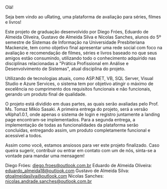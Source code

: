 Olá!

Seja bem vindo ao uRating, uma plataforma de avaliação para séries, filmes e livros!

Este projeto de graduação desenvolvido por Diego Fróes, Eduardo de Almeida Oliveira, Gustavo de Almeida Silva e Nícolas Sanches, alunos do 5º semestre de Sistemas de Informação na Universidade Presbiteriana Mackenzie, tem como objetivo final apresentar uma rede social com foco na avaliação e recomendação de filmes, séries e livros baseado no que seus amigos estão consumindo, utilizando todo o conhecimento adquirido nas disciplinas relacionadas a "Prática Profissional em Análise e Desenvolvimento de Sistemas", atual disciplina do projeto.

Utilizando de tecnologias atuais, como ASP.NET, VB, SQL Server, Visual Studio e Azure Services, o sistema tem por objetivo atingir o máximo de excelência no cumprimento dos requisitos funcionais e não funcionais, gerando um produto final de qualidade.

O projeto está dividido em duas partes, as quais serão avaliadas pelo Prof. Ms. Tomaz Mikio Sasaki.
A primeira entrega do projeto, será a versão vAlpha1.0.1, onde apenas o sistema de login e registro juntamente a landing page encontram-se implementados.
Para a segunda entrega, a implementação de todas as funcionalidades da plataforma serão concluídas, entregando assim, um produto completamente funcional e acessível a todos.

Assim como você, estamos ansiosos para ver este projeto finalizado. 
Caso queira sugerir, contribuir ou entrar em contato com um de nós, sinta-se a vontade para mandar uma mensagem!

Diego Fróes: diego.froes@outlook.com.br
Eduardo de Almeida Oliveira: eduardo_almeida18@outlook.com
Gustavo de Almeida Silva: gtoalmeidasilva@outlook.com
Nicolas Sanches: nicolas.andrade.sanches@outlook.com.br
